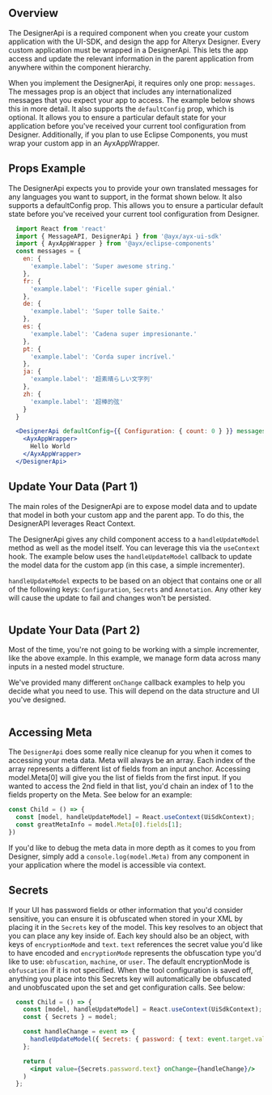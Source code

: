 ## Overview
The DesignerApi is a required component when you create your custom application with the UI-SDK, and design the app for Alteryx Designer. Every custom application must be wrapped in a DesignerApi. This lets the app access and update the relevant information in the parent application from anywhere within the component hierarchy.

When you implement the DesignerApi, it requires only one prop: `messages`. The messages prop is an object that includes any internationalized messages that you expect your app to access. The example below shows this in more detail. It also supports the `defaultConfig` prop, which is optional. It allows you to ensure a particular default state for your application before you've received your current tool configuration from Designer. Additionally, if you plan to use Eclipse Components, you must wrap your custom app in an AyxAppWrapper.

## Props Example
The DesignerApi expects you to provide your own translated messages for any languages you want to support, in the format shown below. It also supports a defaultConfig prop. This allows you to ensure a particular default state before you've received your current tool configuration from Designer.

``` jsx static
  import React from 'react'
  import { MessageAPI, DesignerApi } from '@ayx/ayx-ui-sdk'
  import { AyxAppWrapper } from '@ayx/eclipse-components'
  const messages = {
    en: {
      'example.label': 'Super awesome string.'
    },
    fr: {
      'example.label': 'Ficelle super génial.'
    },
    de: {
      'example.label': 'Super tolle Saite.'
    },
    es: {
      'example.label': 'Cadena super impresionante.'
    },
    pt: {
      'example.label': 'Corda super incrível.'
    },
    ja: {
      'example.label': '超素晴らしい文字列'
    },
    zh: {
      'example.label': '超棒的弦'
    }
  }

  <DesignerApi defaultConfig={{ Configuration: { count: 0 } }} messages={messages}>
    <AyxAppWrapper>
      Hello World
    </AyxAppWrapper>
  </DesignerApi>
```

## Update Your Data (Part 1)
The main roles of the DesignerApi are to expose model data and to update that model in both your custom app and the parent app. To do this, the DesignerAPI leverages React Context.

The DesignerApi gives any child component access to a `handleUpdateModel` method as well as the model itself. You can leverage this via the `useContext` hook. The example below uses the `handleUpdateModel` callback to update the model data for the custom app (in this case, a simple incrementer).

`handleUpdateModel` expects to be based on an object that contains one or all of the following keys: `Configuration`, `Secrets` and `Annotation`. Any other key will cause the update to fail and changes won't be persisted.

```js { "file": "../basicDemo.js" }
```

## Update Your Data (Part 2)
Most of the time, you're not going to be working with a simple incrementer, like the above example. In this example, we manage form data across many inputs in a nested model structure.

We've provided many different `onChange` callback examples to help you decide what you need to use. This will depend on the data structure and UI you've designed.  
```js { "file": "../advancedDemo.js" }
```

## Accessing Meta

The `DesignerApi` does some really nice cleanup for you when it comes to accessing your meta data. Meta will always be an array. Each index of the array represents a different list of fields from an input anchor. Accessing model.Meta[0] will give you the list of fields from the first input. If you wanted to access the 2nd field in that list, you'd chain an index of 1 to the fields property on the Meta. See below for an example:
```jsx static
const Child = () => {
  const [model, handleUpdateModel] = React.useContext(UiSdkContext);
  const greatMetaInfo = model.Meta[0].fields[1];
})
```

If you'd like to debug the meta data in more depth as it comes to you from Designer, simply add a `console.log(model.Meta)` from any component in your application where the model is accessible via context.

## Secrets

If your UI has password fields or other information that you'd consider sensitive, you can ensure it is obfuscated when stored in your XML by placing it in the `Secrets` key of the model. This key resolves to an object that you can place any key inside of. Each key should also be an object, with keys of `encryptionMode` and `text`. `text` references the secret value you'd like to have encoded and `encryptionMode` represents the obfuscation type you'd like to use: `obfuscation`, `machine`, or `user`. The default encryptionMode is `obfuscation` if it is not specified. When the tool configuration is saved off, anything you place into this Secrets key will automatically be obfuscated and unobfuscated upon the set and get configuration calls. See below: 

```jsx static
  const Child = () => {
    const [model, handleUpdateModel] = React.useContext(UiSdkContext);
    const { Secrets } = model;

    const handleChange = event => {
      handleUpdateModel({ Secrets: { password: { text: event.target.value, encryptionMode: 'obfuscation' }});
    }; 

    return (
      <input value={Secrets.password.text} onChange={handleChange}/>
    )
  }; 
```


